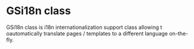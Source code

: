 # GSi18n class
 
GSi18n class is i18n internationalization support class allowing t oautomatically translate pages / templates to a different language on-the-fly.
 
